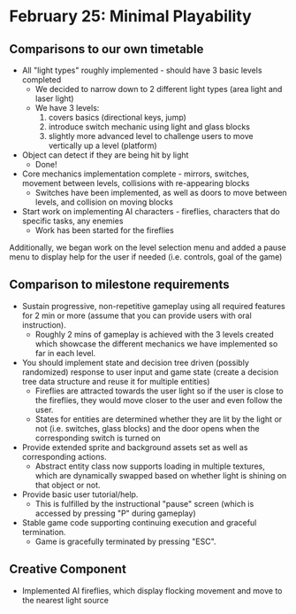 # February 25: Minimal Playability

## Comparisons to our own timetable

- All "light types" roughly implemented - should have 3 basic levels completed
  - We decided to narrow down to 2 different light types (area light and laser light)
  - We have 3 levels:
    1. covers basics (directional keys, jump)
    2. introduce switch mechanic using light and glass blocks
    3. slightly more advanced level to challenge users to move vertically up a level (platform)
- Object can detect if they are being hit by light
  - Done!
- Core mechanics implementation complete - mirrors, switches, movement between levels, collisions with re-appearing blocks
  - Switches have been implemented, as well as doors to move between levels, and collision on moving blocks
- Start work on implementing AI characters -  fireflies, characters that do specific tasks, any enemies
  - Work has been started for the fireflies

Additionally, we began work on the level selection menu and added a pause menu to display help for the user if needed (i.e. controls, goal of the game)

## Comparison to milestone requirements
- Sustain progressive, non-repetitive gameplay using all required features for 2 min or more (assume that you can provide users with oral instruction).
  - Roughly 2 mins of gameplay is achieved with the 3 levels created which showcase the different mechanics we have implemented so far in each level.
- You should implement state and decision tree driven (possibly randomized) response to user input and game state (create a decision tree data structure and reuse it for multiple entities)
  - Fireflies are attracted towards the user light so if the user is close to the fireflies, they would move closer to the user and even follow the user.
  - States for entities are determined whether they are lit by the light or not (i.e. switches, glass blocks) and the door opens when the corresponding switch is turned on
- Provide extended sprite and background assets set as well as corresponding actions.
  - Abstract entity class now supports loading in multiple textures, which are dynamically swapped based on whether light is shining on that object or not.
- Provide basic user tutorial/help.
  - This is fulfilled by the instructional "pause" screen (which is accessed by pressing "P" during gameplay)
- Stable game code supporting continuing execution and graceful termination.
  - Game is gracefully terminated by pressing "ESC".


## Creative Component
- Implemented AI fireflies, which display flocking movement and move to the nearest light source
